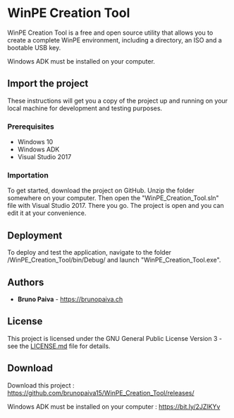 # WinPE Creation Tool

WinPE Creation Tool is a free and open source utility that allows you to create a complete WinPE environment, including a directory, an ISO and a bootable USB key.

Windows ADK must be installed on your computer.

## Import the project

These instructions will get you a copy of the project up and running on your local machine for development and testing purposes.

### Prerequisites

- Windows 10
- Windows ADK
- Visual Studio 2017

### Importation

To get started, download the project on GitHub. Unzip the folder somewhere on your computer. Then open the "WinPE_Creation_Tool.sln" file with Visual Studio 2017. There you go. The project is open and you can edit it at your convenience.

## Deployment

To deploy and test the application, navigate to the folder /WinPE_Creation_Tool/bin/Debug/ and launch "WinPE_Creation_Tool.exe".

## Authors

* **Bruno Paiva** - https://brunopaiva.ch

## License

This project is licensed under the GNU General Public License Version 3 - see the [LICENSE.md](LICENSE.md) file for details.

## Download

Download this project : https://github.com/brunopaiva15/WinPE_Creation_Tool/releases/

Windows ADK must be installed on your computer : https://bit.ly/2JZlKYv
